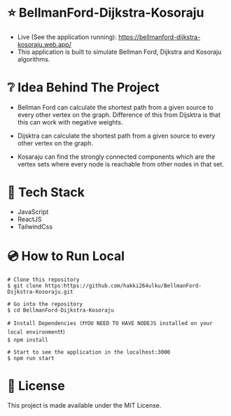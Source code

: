 # ⭐ BellmanFord-Dijkstra-Kosoraju
* Live (See the application running): https://bellmanford-dijkstra-kosoraju.web.app/
* This application is built to simulate Bellman Ford, Dijkstra and Kosoraju algorithms.

# ❔ Idea Behind The Project
* Bellman Ford can calculate the shortest path from a given source to every other vertex on the graph. Difference of this from Dijsktra is that this can work with negative weights.

* Dijsktra can calculate the shortest path from a given source to every other vertex on the graph.

* Kosaraju can find the strongly connected components which are the vertex sets where every node is reachable from other nodes in that set.

# 🚀 Tech Stack
* JavaScript
* ReactJS
* TailwindCss

# 💿 How to Run Local
```
# Clone this repository
$ git clone https:https://github.com/hakki264ulku/BellmanFord-Dijkstra-Kosoraju.git

# Go into the repository
$ cd BellmanFord-Dijkstra-Kosoraju

# Install Dependencies (❗YOU NEED TO HAVE NODEJS installed on your local environment❗)
$ npm install

# Start to see the application in the localhost:3000
$ npm run start
```


# 📝 License
This project is made available under the MIT License.
